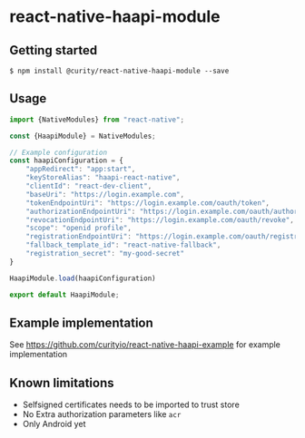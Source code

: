 
# react-native-haapi-module

## Getting started

`$ npm install @curity/react-native-haapi-module --save`

## Usage
```javascript
import {NativeModules} from "react-native";

const {HaapiModule} = NativeModules;

// Example configuration
const haapiConfiguration = {
    "appRedirect": "app:start",
    "keyStoreAlias": "haapi-react-native",
    "clientId": "react-dev-client",
    "baseUri": "https://login.example.com",
    "tokenEndpointUri": "https://login.example.com/oauth/token",
    "authorizationEndpointUri": "https://login.example.com/oauth/authorize",
    "revocationEndpointUri": "https://login.example.com/oauth/revoke",
    "scope": "openid profile",
    "registrationEndpointUri": "https://login.example.com/oauth/registration",
    "fallback_template_id": "react-native-fallback",
    "registration_secret": "my-good-secret"
}

HaapiModule.load(haapiConfiguration)

export default HaapiModule;
```

## Example implementation

See https://github.com/curityio/react-native-haapi-example for example implementation

## Known limitations
* Selfsigned certificates needs to be imported to trust store
* No Extra authorization parameters like `acr`
* Only Android yet
